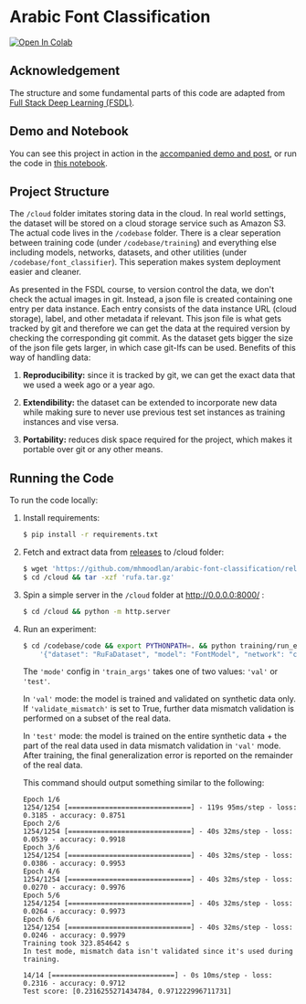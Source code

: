 # Arabic Font Classification

[![Open In Colab](https://colab.research.google.com/assets/colab-badge.svg)](https://colab.research.google.com/github/mhmoodlan/arabic-font-classification/blob/master/codebase/code/notebooks/arabic_font_classification.ipynb)

## Acknowledgement

The structure and some fundamental parts of this code are adapted from [Full Stack Deep Learning (FSDL)](https://github.com/full-stack-deep-learning/fsdl-text-recognizer).

## Demo and Notebook

You can see this project in action in the [accompanied demo and post](https://mhmoodlan.github.io/blog/arabic-font-classification), or run the code in [this notebook](https://github.com/mhmoodlan/arabic-font-classification/blob/master/codebase/code/notebooks/arabic_font_classification.ipynb).

## Project Structure

The `/cloud` folder imitates storing data in the cloud. In real world settings, the dataset will be stored on a cloud storage service such as Amazon S3. The actual code lives in the `/codebase` folder. There is a clear seperation between training code (under `/codebase/training`) and everything else including models, networks, datasets, and other utilities (under `/codebase/font_classifier`). This seperation makes system deployment easier and cleaner.

As presented in the FSDL course, to version control the data, we don't check the actual images in git. Instead, a json file is created containing one entry per data instance. Each entry consists of the data instance URL (cloud storage), label, and other metadata if relevant. This json file is what gets tracked by git and therefore we can get the data at the required version by checking the corresponding git commit. As the dataset gets bigger the size of the json file gets larger, in which case git-lfs can be used. Benefits of this way of handling data:

  1. **Reproducibility:** since it is tracked by git, we can get the exact data that we used a week ago or a year ago.

  2. **Extendibility:** the dataset can be extended to incorporate new data while making sure to never use previous test set instances as training instances and vise versa.

  3. **Portability:** reduces disk space required for the project, which makes it portable over git or any other means.


## Running the Code

To run the code locally:

1. Install requirements:

    ```bash
    $ pip install -r requirements.txt
    ```

2. Fetch and extract data from [releases](https://github.com/mhmoodlan/arabic-font-classification/releases/) to /cloud folder:

    ```bash
    $ wget 'https://github.com/mhmoodlan/arabic-font-classification/releases/download/v0.1.0/rufa.tar.gz' -O  ./cloud/rufa.tar.gz
    $ cd /cloud && tar -xzf 'rufa.tar.gz'
    ```

3. Spin a simple server in the `/cloud` folder at http://0.0.0.0:8000/ :

    ```bash
    $ cd /cloud && python -m http.server
    ```

4. Run an experiment:

    ```bash
    $ cd /codebase/code && export PYTHONPATH=. && python training/run_experiment.py --save \
        '{"dataset": "RuFaDataset", "model": "FontModel", "network": "cnn", "train_args": {"epochs": 6, "mode": "test", "validate_mismatch": "False"}}'
    ```

    The `'mode'` config in `'train_args'` takes one of two values: `'val'` or `'test'`.

    In `'val'` mode: the model is trained and validated on synthetic data only. If `'validate_mismatch'` is set to True, further data mismatch validation is performed on a subset of the real data.

    In `'test'` mode: the model is trained on the entire synthetic data + the part of the real data used in data mismatch validation in `'val'` mode. After training, the final generalization error is reported on the remainder of the real data.

    This command should output something similar to the following:

    ```plaintext
    Epoch 1/6
    1254/1254 [==============================] - 119s 95ms/step - loss: 0.3185 - accuracy: 0.8751
    Epoch 2/6
    1254/1254 [==============================] - 40s 32ms/step - loss: 0.0539 - accuracy: 0.9918
    Epoch 3/6
    1254/1254 [==============================] - 40s 32ms/step - loss: 0.0386 - accuracy: 0.9953
    Epoch 4/6
    1254/1254 [==============================] - 40s 32ms/step - loss: 0.0270 - accuracy: 0.9976
    Epoch 5/6
    1254/1254 [==============================] - 40s 32ms/step - loss: 0.0264 - accuracy: 0.9973
    Epoch 6/6
    1254/1254 [==============================] - 40s 32ms/step - loss: 0.0246 - accuracy: 0.9979
    Training took 323.854642 s
    In test mode, mismatch data isn't validated since it's used during training.

    14/14 [==============================] - 0s 10ms/step - loss: 0.2316 - accuracy: 0.9712
    Test score: [0.2316255271434784, 0.971222996711731]
    ```
